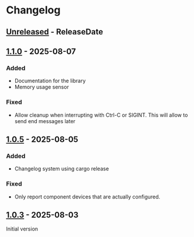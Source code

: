 # Changelog

<!-- next-header -->

## [Unreleased] - ReleaseDate

## [1.1.0] - 2025-08-07

### Added

- Documentation for the library
- Memory usage sensor

### Fixed

- Allow cleanup when interrupting with Ctrl-C or SIGINT. This will allow to send end messages later

## [1.0.5] - 2025-08-05

### Added

- Changelog system using cargo release

### Fixed

- Only report component devices that are actually configured.


## [1.0.3] - 2025-08-03

Initial version


<!-- next-url -->
[Unreleased]: https://github.com/guillaumecl/mqtt-system-monitor/compare/v1.1.0...HEAD
[1.1.0]: https://github.com/guillaumecl/mqtt-system-monitor/compare/v1.0.5...v1.1.0
[1.0.5]: https://github.com/guillaumecl/mqtt-system-monitor/compare/v1.0.3...v1.0.5
[1.0.3]: https://github.com/guillaumecl/mqtt-system-monitor/releases/tag/v1.0.3
